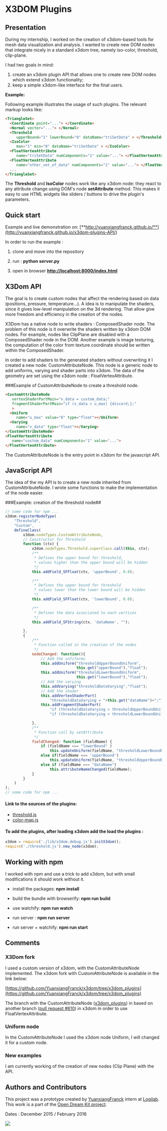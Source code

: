 # X3DOM Plugins

## Presentation

During my internship, I worked on the creation of x3dom-based tools
for mesh data visualization and analysis. I wanted to create new DOM
nodes that integrate nicely in a standard x3dom tree, namely
iso-color, threshold, clip-plane.

I had two goals in mind:

1. create an x3dom plugin API that allows one to create new DOM nodes
   which extend x3dom functionality;
2. keep a simple x3dom-like interface for the final users.


**Example:**

Following example illustrates the usage of such plugins. The relevant
markup looks like:

```html
<TriangleSet>
  <Coordinate point="..."> </Coordinate>
  <Normal vector="..."> </Normal>
  <Threshold
     upperBound="1" lowerBound="0" dataName="triSetData" > </Threshold>
  <IsoColor
     max="1" min="0" dataName="triSetData" > </IsoColor>
  <FloatVertexAttribute
     name="triSetData" numComponents="1" value="..."> </FloatVertexAttribute>
  <FloatVertexAttribute
     name="other_set_of_data" numComponents="1" value="..."> </FloatVertexAttribute>
  ...
</TriangleSet>
```

The **Threshold** and **IsoColor** nodes work like any x3dom node:
they react to any attribute change using DOM's node **setAttribute**
method. This makes it easy to use HTML widgets like sliders / buttons
to drive the plugin's parameters.


## Quick start

Example and live demonstration on:
[**http://yuanxiangfranck.github.io/**](http://yuanxiangfranck.github.io/x3dom-plugins-API/)

In order to run the example :

1. clone and move into the repository

2. run : **python server.py**

3. open in browser [**http://localhost:8000/index.html**](http://localhost:8000/index.html)


## X3Dom API

The goal is to create custom nodes that affect the rendering based on
data (positions, pressure, temperature...). A idea is to manipulate
the shaders, since it gives low-level manipulation on the 3d
rendering.  That allow give more freedom and efficiency in the
creation of the nodes.

X3Dom has a native node to write shaders : ComposedShader node.  The
problem of this node is it overwrite the shaders written by x3dom DOM
nodes. For example, nodes like ClipPlane are disabled with a
ComposedShader node in the DOM. Another example is image texturing,
the computation of the color from texture coordinate should be written
within the ComposedShader.

In order to add shaders to the generated shaders without overwriting
it I created a new node: CustomAttributeNode.  This node is a generic
node to add uniforms, varying and shader parts into x3dom.  The data
of the geometry are set using the x3dom node : FloatVertexAttribute.


###Example of CustomAttributeNode to create a threshold node.

```html
<CustomAttributeNode
   vertexShaderPartMain="v_data = custom_data;"
   fragmentShaderPartMain="if (v_data > u_max) {discard;};"
   >
  <Uniform
     name="u_max" value="0" type="float"></Uniform>
  <Varying
     name="v_data" type="float"></Varying>
</CustomAttributeNode>
<FloatVertexAttribute
   name="custom_data" numComponents="1" value="...">
</FloatVertexAttribute>
```

The CustomAttributeNode is the entry point in x3dom for the javascript
API.



## JavaScript API

The idea of the my API is to create a new node inherited from
CustomAttributeNode.  I wrote some functions to make the
implementation of the node easier.

###Example: creation of the threshold node##
```javascript
// some code for npm ...
x3dom.registerNodeType(
    "Threshold",
    "Custom",
    defineClass(
        x3dom.nodeTypes.CustomAttributeNode,
        // Constructor for Threshold
        function (ctx) {
            x3dom.nodeTypes.Threshold.superClass.call(this, ctx);
            /**
             * Defines the upper bound for threshold,
             * values higher than the upper bound will be hidden
             */
            this.addField_SFFloat(ctx, 'upperBound', 0.0);

            /**
             * Defines the upper bound for threshold
             * values lower than the lower bound will be hidden
             */
            this.addField_SFFloat(ctx, 'lowerBound', 0.0);

            /**
             * Defines the data associated to each vertices
             */
            this.addField_SFString(ctx, 'dataName', "");

        },
        {
            /**
             * Function called in the creation of the nodes
             */
            nodeChanged: function(){
                // Add the unfiforms
                this.addUniform("thresholdUpperBoundUniform",
                                this.get("upperBound"),"float");
                this.addUniform("thresholdLowerBoundUniform",
                                this.get("lowerBound"),"float");
                // Add the varying
                this.addVarying("thresholdDataVarying","float");
                // Add the shader
                this.addVertexShaderPart(
                    "thresholdDataVarying = "+this.get("dataName")+";");
                this.addFragmentShaderPart(
                    "if (thresholdDataVarying > thresholdUpperBoundUniform) {discard;}; "+
                    "if (thresholdDataVarying < thresholdLowerBoundUniform) {discard;}; ");

            },
            /**
             * Function call by setAttribute
             */
            fieldChanged: function (fieldName) {
                if (fieldName === "lowerBound" )
                    this.updateUniform(fieldName, "thresholdLowerBoundUniform");
                else if(fieldName === 'upperBound')
                    this.updateUniform(fieldName, "thresholdUpperBoundUniform");
                else if (fieldName === "dataName")
                    this.attributeNameChanged(fieldName);
            }
        }
    )
);
// some code for npm ...
```

#### Link to the sources of the plugins:

* [threshold.js](https://github.com/YuanxiangFranck/x3dom-plugins-API/blob/master/threshold.js)
* [color-map.js](https://github.com/YuanxiangFranck/x3dom-plugins-API/blob/master/color-map.js)

#### To add the plugins, after loading x3dom add the load the plugins :
```javascript
x3dom = require('./lib/x3dom.debug.js').initX3dom();
require('./threshold.js').new_node(x3dom);
```


## Working with npm

I worked with npm and use a trick to add x3dom, but with small
modifications it should work without it.

* install the packages: **npm install**

* build the bundle with browserify: **npm run build**

* use watchify: **npm run watch**

* run server : **npm run server**

* run server + watchify: **npm run start**


## Comments

### X3Dom fork

I used a custom version of x3dom, with the CustomAttributeNode
implemented. The x3dom fork with CustomAttributeNode is available in
the link below:

[https://github.com/YuanxiangFranck/x3dom/tree/x3dom_plugins](https://github.com/YuanxiangFranck/x3dom/tree/x3dom_plugins)


The branch with the CustomAttributeNode
([x3dom_plugins](https://github.com/YuanxiangFranck/x3dom/tree/x3dom_plugins))
in based on another branch
([pull request #610](https://github.com/x3dom/x3dom/pull/610)) in
x3dom in order to use FloatVertexAttribute.


### Uniform node

In the CustomAttributeNode I used the x3dom node Uniform, I will
changed it for a custom node.

### New examples

I am currently working of the creation of new nodes (Clip Plane) with the API.

## Authors and Contributors

This project was a prototype created by
[YuanxiangFranck](https://github.com/YuanxiangFranck/) intern at
[Logilab](https://www.logilab.fr/). This work is a part of the
[Open Dream Kit project](http://opendreamkit.org/).

Dates : December 2015 / February 2016

![](./other/logilab.png)

